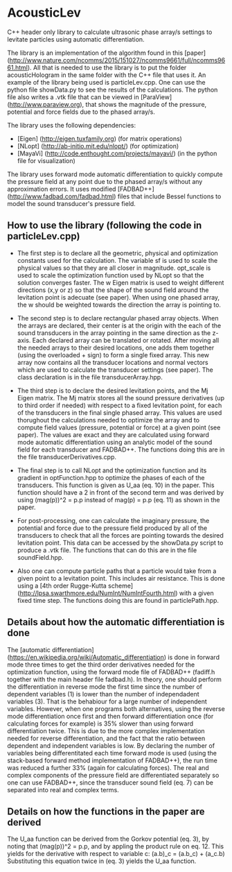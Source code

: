 # AcousticLev
C++ header only library to calculate ultrasonic phase array/s settings to levitate particles using automatic differentiation.

The library is an implementation of the algorithm found in this [paper] (http://www.nature.com/ncomms/2015/151027/ncomms9661/full/ncomms9661.html). 
All that is needed to use the library is to put the folder acousticHologram in the same folder with the C++ file that uses it. An example of the library being used is particleLev.cpp. One can use the python file showData.py to see the results of the calculations. The python file also writes a .vtk file that can be viewed in [ParaView] (http://www.paraview.org), that shows the magnitude of the pressure, potential and force fields due to the phased array/s.

The library uses the following dependencies:
* [Eigen] (http://eigen.tuxfamily.org) (for matrix operations)
* [NLopt] (http://ab-initio.mit.edu/nlopt/) (for optimization)
* [MayaVi] (http://code.enthought.com/projects/mayavi/) (in the python file for visualization)

The library uses forward mode automatic differentiation to quickly compute the pressure field at any point due to the phased array/s without any approximation errors. It uses modified [FADBAD++] (http://www.fadbad.com/fadbad.html) files that include Bessel functions to model the sound transducer's pressure field.



## How to use the library (following the code in particleLev.cpp)
* The first step is to declare all the geometric, physical and optimization constants used for the calculation. The variable sf is used to scale the physical values so that they are all closer in magnitude. opt_scale is used to scale the optimization function used by NLopt so that the solution converges faster. The w Eigen matrix is used to weight different directions 
(x,y or z) so that the shape of the sound field around the levitation point is adecuate (see paper). When using one phased array, the w should be weighted towards the direction the array is pointing to.

* The second step is to declare rectangular phased array objects. When the arrays are declared, their center is at the origin with the each of the sound transducers in the array pointing in the same direction as the z-axis. Each declared array can be translated or rotated. After moving all the needed arrays to their desired locations, one adds them together (using the overloaded + sign) to form a single fixed array. This new array now contains all the transducer locations and normal vectors which are used to calculate the transducer settings (see paper). The class declaration is in the file transducerArray.hpp.

* The third step is to declare the desired levitation points, and the Mj Eigen matrix. The Mj matrix stores all the sound pressure derivatives (up to third order if needed) with respect to a fixed levitation point, for each of the transducers in the final single phased array. This values are used thorughout the calculations needed to optimize the array and to compute field values (pressure, potential or force) at a given point (see paper). The values are exact and they are calculated using forward mode automatic differentiation using an analytic model of the sound field for each transducer and FADBAD++. The functions doing this are in the file transducerDerivatives.cpp. 

* The final step is to call NLopt and the optimization function and its gradient in optFunction.hpp to optimize the phases of each of the transducers. This function is given as U_aa (eq. 10) in the paper. This function should have a 2 in front of the second term and was derived by using (mag(p))^2 = p.p instead of mag(p) = p.p (eq. 11) as shown in the paper.

* For post-processing, one can calculate the imaginary pressure, the potential and force due to the pressure field produced by all of the transducers to check that all the forces are pointing towards the desired levitation point. This data can be accessed by the showData.py script to produce a .vtk file. The functions that can do this are in the file soundField.hpp.

* Also one can compute particle paths that a particle would take from a given point to a levitation point. This includes air resistance. This is done using a [4th order Rugge-Kutta scheme] (http://lpsa.swarthmore.edu/NumInt/NumIntFourth.html) with a given fixed time step. The functions doing this are found in particlePath.hpp.



## Details about how the automatic differentiation is done
The [automatic differentiation] (https://en.wikipedia.org/wiki/Automatic_differentiation) is done in forward mode three times to get the third order derivatives needed for the optimization function, using the forward mode file of FADBAD++ (fadiff.h together with the main header file fadbad.h). In theory, one should perform the differentiation in reverse mode the first time since the number of dependent variables (1) is lower than the number of independadent variables (3). That is the behabiour for a large number of independent variables. However, when one programs both alternatives, using the reverse mode differentiation once first and then forward differentiation once (for calculating forces for example) is 35% slower than using forward differentiation twice. This is due to the more complex implementation needed for reverse differentiation, and the fact that the ratio between dependent and independent variables is low. By declaring the number of variables being differentitated each time forward mode is used (using the stack-based forward method implementation of FADBAD++), the run time was reduced a further 33% (again for calculating forces). The real and complex components of the pressure field are differentiated separately so one can use FADBAD++, since the transducer sound field (eq. 7) can be separated into real and complex terms. 



## Details on how the functions in the paper are derived
The U_aa function can be derived from the Gorkov potential (eq. 3), by noting that (mag(p))^2 = p.p, and by appling the product rule on eq. 12. This yields for the derivative with respect to variable c:
(a.b)_c = (a.b_c) + (a_c.b)
Substituting this equation twice in (eq. 3) yields the U_aa function.

